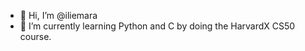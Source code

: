 - 👋 Hi, I’m @iliemara
- 🌱 I’m currently learning Python and C by doing the HarvardX CS50 course.

<!---
- 💞️ I’m looking to collaborate on ...
- 📫 How to reach me ...
iliemara/iliemara is a ✨ special ✨ repository because its `README.md` (this file) appears on your GitHub profile.
You can click the Preview link to take a look at your changes.
--->
